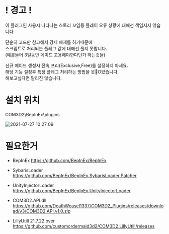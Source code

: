 

# ! 경고 !  
  
이 플러그인 사용시 나타나는 스토리 꼬임등 플레이 오류 상황에 대해선 책임지지 않습니다.  
  
단순히 코드만 참고해서 강제 해제를 하기때문에  
스크립트로 처리되는 플레그 값에 대해선 풀지 못합니다.  
(예를들어 3일동안 메이드 고용해야한다던가 하는것들)  
  
신규 메이드 생성시 전속,프리(Exclusive,Free)를 설정하지 마세요.  
해당 기능 설정후 특정 플레그 처리하는 방법을 못O았습니다.  
해보고싶다면 말리진 않습니다.  
  

# 설치 위치

COM3D2\BepInEx\plugins

![2021-07-27 10 27 09](https://user-images.githubusercontent.com/20321215/127080301-252657e7-dc6d-48d5-a4f4-0e01dddd6736.png)


# 필요한거

- BepInEx https://github.com/BepInEx/BepInEx  
- SybarisLoader https://github.com/BepInEx/BepInEx.SybarisLoader.Patcher  
- UnityInjectorLoader https://github.com/BepInEx/BepInEx.UnityInjectorLoader  

- COM3D2.API.dll  https://github.com/DeathWeasel1337/COM3D2_Plugins/releases/download/v3/COM3D2.API.v1.0.zip
- LillyUtill 21.7.22 over https://github.com/customordermaid3d2/COM3D2.LillyUtill/releases  
